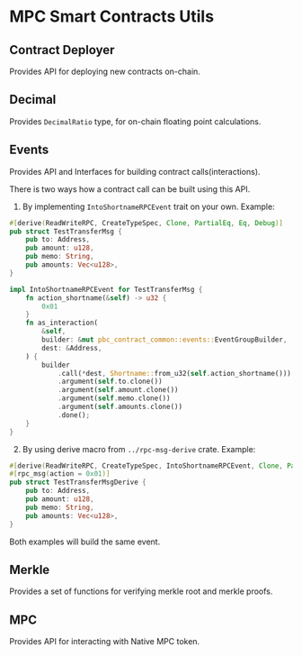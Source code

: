 # MPC Smart Contracts Utils

## Contract Deployer

Provides API for deploying new contracts on-chain.

## Decimal

Provides `DecimalRatio` type, for on-chain floating point calculations.

## Events

Provides API and Interfaces for building contract calls(interactions).

There is two ways how a contract call can be built using this API.

1. By implementing `IntoShortnameRPCEvent` trait on your own. Example:

```rust
#[derive(ReadWriteRPC, CreateTypeSpec, Clone, PartialEq, Eq, Debug)]
pub struct TestTransferMsg {
    pub to: Address,
    pub amount: u128,
    pub memo: String,
    pub amounts: Vec<u128>,
}

impl IntoShortnameRPCEvent for TestTransferMsg {
    fn action_shortname(&self) -> u32 {
        0x01
    }
    fn as_interaction(
        &self,
        builder: &mut pbc_contract_common::events::EventGroupBuilder,
        dest: &Address,
    ) {
        builder
            .call(*dest, Shortname::from_u32(self.action_shortname()))
            .argument(self.to.clone())
            .argument(self.amount.clone())
            .argument(self.memo.clone())
            .argument(self.amounts.clone())
            .done();
    }
}
```

2. By using derive macro from `../rpc-msg-derive` crate. Example:
```rust
#[derive(ReadWriteRPC, CreateTypeSpec, IntoShortnameRPCEvent, Clone, PartialEq, Eq, Debug)]
#[rpc_msg(action = 0x01)]
pub struct TestTransferMsgDerive {
    pub to: Address,
    pub amount: u128,
    pub memo: String,
    pub amounts: Vec<u128>,
}
```

Both examples will build the same event.

## Merkle

Provides a set of functions for verifying merkle root and merkle proofs.

## MPC

Provides API for interacting with Native MPC token.
